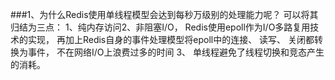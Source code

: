 ###1、为什么Redis使用单线程模型会达到每秒万级别的处理能力呢？ 可以将其归结为三点：
1、纯内存访问2、非阻塞I/O， Redis使用epoll作为I/O多路复用技术的实现， 再加上Redis自身的事件处理模型将epoll中的连接、 读写、 关闭都转换为事件， 不在网络I/O上浪费过多的时间
3、 单线程避免了线程切换和竞态产生的消耗。